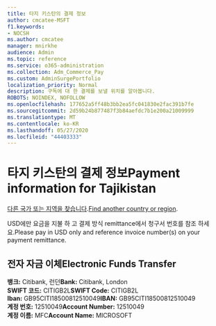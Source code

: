 ```yaml
---
title: 타지 키스탄의 결제 정보
author: cmcatee-MSFT
f1.keywords:
- NOCSH
ms.author: cmcatee
manager: mnirkhe
audience: Admin
ms.topic: reference
ms.service: o365-administration
ms.collection: Adm_Commerce_Pay
ms.custom: AdminSurgePortfolio
localization_priority: Normal
description: 구독에 대 한 결제를 보낼 위치를 알아봅니다.
ROBOTS: NOINDEX, NOFOLLOW
ms.openlocfilehash: 177652a5ff48b3bb2ea5fc041830e2fac391b7fe
ms.sourcegitcommit: 2d59b24b877487f3b84aefdc7b1e200a21009999
ms.translationtype: MT
ms.contentlocale: ko-KR
ms.lasthandoff: 05/27/2020
ms.locfileid: "44403333"
---
```

# <a name="payment-information-for-tajikistan"></a><span data-ttu-id="f0349-103">타지 키스탄의 결제 정보</span><span class="sxs-lookup"><span data-stu-id="f0349-103">Payment information for Tajikistan</span></span>

<span data-ttu-id="f0349-104">[다른 국가 또는 지역을 찾습니다](../billing-and-payments/pay-for-your-subscription.md).</span><span class="sxs-lookup"><span data-stu-id="f0349-104">[Find another country or region](../billing-and-payments/pay-for-your-subscription.md).</span></span>

<span data-ttu-id="f0349-105">USD에만 요금을 지불 하 고 결제 방식 remittance에서 청구서 번호를 참조 하세요.</span><span class="sxs-lookup"><span data-stu-id="f0349-105">Please pay in USD only and reference invoice number(s) on your payment remittance.</span></span>

## <a name="electronic-funds-transfer"></a><span data-ttu-id="f0349-106">전자 자금 이체</span><span class="sxs-lookup"><span data-stu-id="f0349-106">Electronic Funds Transfer</span></span>

<span data-ttu-id="f0349-107">**뱅크:** Citibank, 런던</span><span class="sxs-lookup"><span data-stu-id="f0349-107">**Bank:** Citibank, London</span></span>  
<span data-ttu-id="f0349-108">**SWIFT 코드:** CITIGB2L</span><span class="sxs-lookup"><span data-stu-id="f0349-108">**SWIFT Code:** CITIGB2L</span></span>  
<span data-ttu-id="f0349-109">**Iban:** GB95CITI18500812510049</span><span class="sxs-lookup"><span data-stu-id="f0349-109">**IBAN:** GB95CITI18500812510049</span></span>  
<span data-ttu-id="f0349-110">**계정 번호:** 12510049</span><span class="sxs-lookup"><span data-stu-id="f0349-110">**Account Number:** 12510049</span></span>  
<span data-ttu-id="f0349-111">**계정 이름:** MFC</span><span class="sxs-lookup"><span data-stu-id="f0349-111">**Account Name:** MICROSOFT</span></span>  